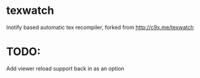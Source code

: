# texwatch

Inotify based automatic tex recompiler, forked from http://c9x.me/texwatch

# TODO:

Add viewer reload support back in as an option
